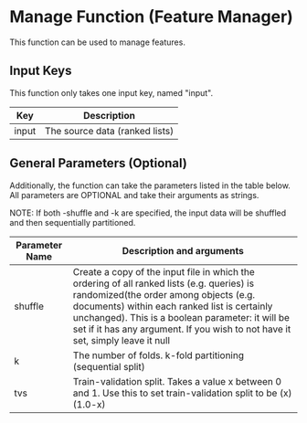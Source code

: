 # Manage Function (Feature Manager)

This function can be used to manage features.

## Input Keys

This function only takes one input key, named "input".

| Key | Description |
| --- | --- |
| input | The source data (ranked lists) |

## General Parameters (Optional)

Additionally, the function can take the parameters listed in the table below. All parameters are OPTIONAL and take their arguments as strings.

NOTE: If both -shuffle and -k are specified, the input data will be shuffled and then sequentially partitioned.

| Parameter Name | Description and arguments |
| --- | --- |
| shuffle | Create a copy of the input file in which the ordering of all ranked lists (e.g. queries) is randomized(the order among objects (e.g. documents) within each ranked list is certainly unchanged). This is a boolean parameter: it will be set if it has any argument. If you wish to not have it set, simply leave it null |
| k | The number of folds. k-fold partitioning (sequential split) |
| tvs | Train-validation split. Takes a value x between 0 and 1. Use this to set train-validation split to be (x)(1.0-x) |